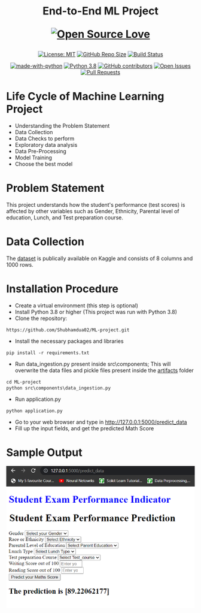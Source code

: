 <h1 align="center">
  End-to-End ML Project
  
 [![Open Source Love](https://badges.frapsoft.com/os/v3/open-source.png?v=103)](https://github.com/ellerbrock/open-source-badges/)
</h1>

<div align="center">

[![License: MIT](https://img.shields.io/badge/License-MIT-blue)](https://opensource.org/license/mit/)
[![GitHub Repo Size](https://img.shields.io/github/repo-size/shubhamdua02/ML-project)](https://img.shields.io/github/repo-size/shubhamdua02/ML-project)
[![Build Status](https://img.shields.io/badge/Build-Passing-brightgreen)](https://github.com/Shubhamdua02/ML-project/actions/workflows/sample-workflow.yml)

[![made-with-python](https://img.shields.io/badge/Made_with-Python-blue)](https://www.python.org/)
[![Python 3.8](https://img.shields.io/badge/Python-3.8-blue)](https://www.python.org/)
[![GitHub contributors](https://img.shields.io/github/contributors/shubhamdua02/ML-project)](https://github.com/shubhamdua02/ML-project/graphs/contributors)
[![Open Issues](https://img.shields.io/github/issues/shubhamdua02/ML-project)](https://github.com/shubhamdua02/ML-project/issues)
[![Pull Requests](https://img.shields.io/github/issues-pr/shubhamdua02/ML-project)](https://github.com/shubhamdua02/ML-project/pulls)

</div>

# Life Cycle of Machine Learning Project
* Understanding the Problem Statement
* Data Collection
* Data Checks to perform
* Exploratory data analysis
* Data Pre-Processing
* Model Training
* Choose the best model

# Problem Statement
This project understands how the student's performance (test scores) is affected by other variables such as Gender, Ethnicity, Parental level of education, Lunch, and Test preparation course.

# Data Collection 
The [dataset](https://www.kaggle.com/datasets/spscientist/students-performance-in-exams) is publically available on Kaggle and consists of 8 columns and 1000 rows.

# Installation Procedure
- Create a virtual environment (this step is optional)
- Install Python 3.8 or higher (This project was run with Python 3.8)
- Clone the repository:
```
https://github.com/Shubhamdua02/ML-project.git
```
- Install the necessary packages and libraries
```
pip install -r requirements.txt  
```
- Run data_ingestion.py present inside src\components;
  This will overwrite the data files and pickle files present inside the [artifacts](https://github.com/Shubhamdua02/ML-project/tree/main/artifacts) folder
```
cd ML-project
python src\components\data_ingestion.py
```
- Run application.py
```
python application.py
```
- Go to your web browser and type in http://127.0.0.1:5000/predict_data
- Fill up the input fields, and get the predicted Math Score

# Sample Output
[![Sample output](https://github.com/Shubhamdua02/ML-project/blob/main/Images/output.png)](https://github.com/Shubhamdua02/ML-project/blob/main/Images/output.png)
